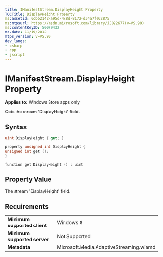 ```yaml
---
title: IManifestStream.DisplayHeight Property
TOCTitle: DisplayHeight Property
ms:assetid: 0cbb2142-a95d-4c8d-8172-d34a7fe62875
ms:mtpsurl: https://msdn.microsoft.com/library/JJ822677(v=VS.90)
ms:contentKeyID: 50079432
ms.date: 11/19/2012
mtps_version: v=VS.90
dev_langs:
- csharp
- cpp
- jscript
---
```


# IManifestStream.DisplayHeight Property

**Applies to:** Windows Store apps only

Gets the stream 'DisplayHeight' field.

## Syntax

```csharp
uint DisplayHeight { get; }
```

```cpp
property unsigned int DisplayHeight {
unsigned int get ();
}
```

```jscript
function get DisplayHeight () : uint
```

## Property Value

The stream 'DisplayHeight' field.

## Requirements

|||
|--- |--- |
|**Minimum supported client**|Windows 8|
|**Minimum supported server**|Not Supported|
|**Metadata**|Microsoft.Media.AdaptiveStreaming.winmd|
